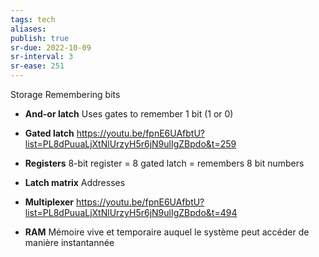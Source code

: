 ```yaml
---
tags: tech
aliases:
publish: true
sr-due: 2022-10-09
sr-interval: 3
sr-ease: 251
---
```


Storage
Remembering bits

- **And-or latch**
Uses gates to remember 1 bit (1 or 0)
- **Gated latch**
https://youtu.be/fpnE6UAfbtU?list=PL8dPuuaLjXtNlUrzyH5r6jN9ulIgZBpdo&t=259

- **Registers**
8-bit  register = 8 gated latch = remembers 8 bit numbers
- **Latch matrix**
Addresses
- **Multiplexer**
https://youtu.be/fpnE6UAfbtU?list=PL8dPuuaLjXtNlUrzyH5r6jN9ulIgZBpdo&t=494
- **RAM**
Mémoire vive et temporaire auquel le système peut accéder de manière instantannée
